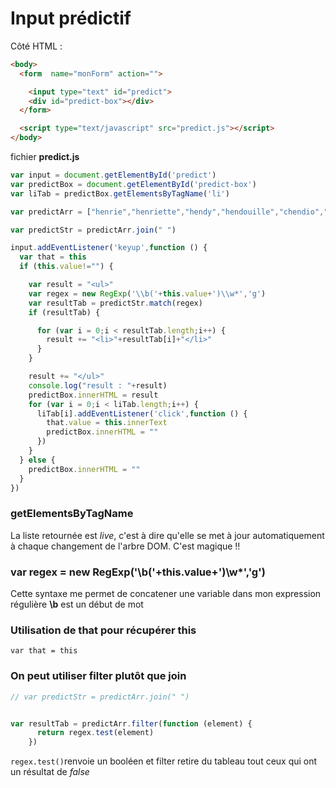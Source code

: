 # Input prédictif

Côté HTML :

```html
<body>
  <form  name="monForm" action="">

    <input type="text" id="predict">
    <div id="predict-box"></div>
  </form>

  <script type="text/javascript" src="predict.js"></script>
</body>
```

fichier **predict.js**

```javascript
var input = document.getElementById('predict')
var predictBox = document.getElementById('predict-box')
var liTab = predictBox.getElementsByTagName('li')

var predictArr = ["henrie","henriette","hendy","hendouille","chendio","tray","coltrayui","ray","raymond","raymonde"]

var predictStr = predictArr.join(" ")

input.addEventListener('keyup',function () {
  var that = this
  if (this.value!="") {

    var result = "<ul>"
    var regex = new RegExp('\\b('+this.value+')\\w*','g')
    var resultTab = predictStr.match(regex)
    if (resultTab) {

      for (var i = 0;i < resultTab.length;i++) {
        result += "<li>"+resultTab[i]+"</li>"
      }
    }

    result += "</ul>"
    console.log("result : "+result)
    predictBox.innerHTML = result
    for (var i = 0;i < liTab.length;i++) {
      liTab[i].addEventListener('click',function () {
        that.value = this.innerText
        predictBox.innerHTML = ""
      })
    }
  } else {
    predictBox.innerHTML = ""
  }
})
```

### getElementsByTagName

La liste retournée est *live*, c'est à dire qu'elle se met à jour automatiquement à chaque changement de l'arbre DOM. C'est magique !!

### var regex = new RegExp('\\b('+this.value+')\\w*','g')
Cette syntaxe me permet de concatener une variable dans mon expression régulière
**\b** est un début de mot

### Utilisation de that pour récupérer this

`var that = this`

### On peut utiliser filter plutôt que join


```javascript
// var predictStr = predictArr.join(" ")


var resultTab = predictArr.filter(function (element) {
      return regex.test(element)
    })
```

`regex.test()`renvoie un booléen et filter retire du tableau tout ceux qui ont un résultat de *false*